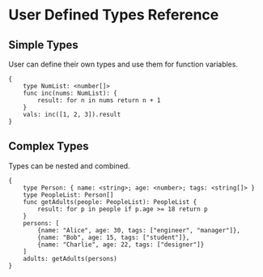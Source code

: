 # User Defined Types Reference

## Simple Types

User can define their own types and use them for function variables.

```edgerules
{
    type NumList: <number[]>
    func inc(nums: NumList): {
        result: for n in nums return n + 1
    }
    vals: inc([1, 2, 3]).result
}
```

## Complex Types

Types can be nested and combined.

```edgerules
{
    type Person: { name: <string>; age: <number>; tags: <string[]> }
    type PeopleList: Person[]
    func getAdults(people: PeopleList): PeopleList {
        result: for p in people if p.age >= 18 return p
    }
    persons: [
        {name: "Alice", age: 30, tags: ["engineer", "manager"]},
        {name: "Bob", age: 15, tags: ["student"]},
        {name: "Charlie", age: 22, tags: ["designer"]}
    ]
    adults: getAdults(persons)
}
```
